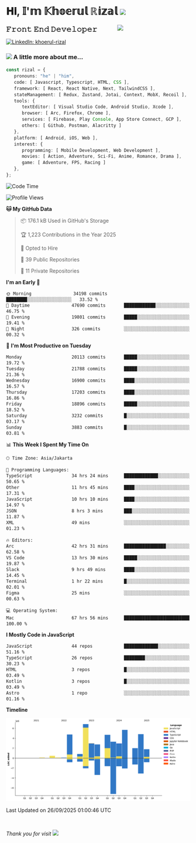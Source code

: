 <h1> 𝐇𝐢, 𝕀'𝕞 𝕂𝕙𝕠𝕖𝕣𝕦𝕝 ℝ𝕚𝕫𝕒𝕝 <img src="https://media.giphy.com/media/mGcNjsfWAjY5AEZNw6/giphy.gif" width="50"></h1>
<img align='right' src="https://media.giphy.com/media/v1.Y2lkPTc5MGI3NjExOWI2ajR2NGJubzBsZHFuaHMwajRrcDNsNXJwOG8yb3F0NjhkNXF4OSZlcD12MV9pbnRlcm5hbF9naWZfYnlfaWQmY3Q9cw/fkZukR450RQ1qnGaq9/giphy.gif" width="200">
<strong style="font-size:20px;">𝙵𝚛𝚘𝚗𝚝 𝙴𝚗𝚍 𝙳𝚎𝚟𝚎𝚕𝚘𝚙𝚎𝚛</strong>
</p></em>

[![LinkedIn: khoerul-rizal](https://img.shields.io/badge/khoerul--rizal-blue?style=flat-square&logo=Linkedin&logoColor=white&link=https://www.linkedin.com/in/khoerul-rizal/)](https://www.linkedin.com/in/khoerul-rizal/)

### <img src="https://media.giphy.com/media/VgCDAzcKvsR6OM0uWg/giphy.gif" width="50"> A little more about me...

```typescript
const rizal = {
   pronouns: "he" | "him",
   code: [ Javascript, Typescript, HTML, CSS ],
   framework: [ React, React Native, Next, TailwindCSS ],
   stateManagement: [ Redux, Zustand, Jotai, Context, MobX, Recoil ],
   tools: {
      textEditor: [ Visual Studio Code, Android Studio, Xcode ],
      browser: [ Arc, Firefox, Chrome ],
      services: [ Firebase, Play Console, App Store Connect, GCP ],
      others: [ Github, Postman, Alacritty ]
   },
   platform: [ Android, iOS, Web ],
   interest: {
      programming: [ Mobile Development, Web Development ],
      movies: [ Action, Adventure, Sci-Fi, Anime, Romance, Drama ],
      game: [ Adventure, FPS, Racing ]
   },
};
```

<!--START_SECTION:waka-->
![Code Time](http://img.shields.io/badge/Code%20Time-4%2C017%20hrs%2038%20mins-blue)

![Profile Views](http://img.shields.io/badge/Profile%20Views-0-blue)

**🐱 My GitHub Data** 

> 📦 176.1 kB Used in GitHub's Storage 
 > 
> 🏆 1,223 Contributions in the Year 2025
 > 
> 💼 Opted to Hire
 > 
> 📜 39 Public Repositories 
 > 
> 🔑 11 Private Repositories 
 > 
**I'm an Early 🐤** 

```text
🌞 Morning                34198 commits       ████████░░░░░░░░░░░░░░░░░   33.52 % 
🌆 Daytime                47690 commits       ████████████░░░░░░░░░░░░░   46.75 % 
🌃 Evening                19801 commits       █████░░░░░░░░░░░░░░░░░░░░   19.41 % 
🌙 Night                  326 commits         ░░░░░░░░░░░░░░░░░░░░░░░░░   00.32 % 
```
📅 **I'm Most Productive on Tuesday** 

```text
Monday                   20113 commits       █████░░░░░░░░░░░░░░░░░░░░   19.72 % 
Tuesday                  21788 commits       █████░░░░░░░░░░░░░░░░░░░░   21.36 % 
Wednesday                16900 commits       ████░░░░░░░░░░░░░░░░░░░░░   16.57 % 
Thursday                 17203 commits       ████░░░░░░░░░░░░░░░░░░░░░   16.86 % 
Friday                   18896 commits       █████░░░░░░░░░░░░░░░░░░░░   18.52 % 
Saturday                 3232 commits        █░░░░░░░░░░░░░░░░░░░░░░░░   03.17 % 
Sunday                   3883 commits        █░░░░░░░░░░░░░░░░░░░░░░░░   03.81 % 
```


📊 **This Week I Spent My Time On** 

```text
🕑︎ Time Zone: Asia/Jakarta

💬 Programming Languages: 
TypeScript               34 hrs 24 mins      █████████████░░░░░░░░░░░░   50.65 % 
Other                    11 hrs 45 mins      ████░░░░░░░░░░░░░░░░░░░░░   17.31 % 
JavaScript               10 hrs 10 mins      ████░░░░░░░░░░░░░░░░░░░░░   14.97 % 
JSON                     8 hrs 3 mins        ███░░░░░░░░░░░░░░░░░░░░░░   11.87 % 
XML                      49 mins             ░░░░░░░░░░░░░░░░░░░░░░░░░   01.23 % 

🔥 Editors: 
Arc                      42 hrs 31 mins      ████████████████░░░░░░░░░   62.58 % 
VS Code                  13 hrs 30 mins      █████░░░░░░░░░░░░░░░░░░░░   19.87 % 
Slack                    9 hrs 49 mins       ████░░░░░░░░░░░░░░░░░░░░░   14.45 % 
Terminal                 1 hr 22 mins        █░░░░░░░░░░░░░░░░░░░░░░░░   02.01 % 
Figma                    25 mins             ░░░░░░░░░░░░░░░░░░░░░░░░░   00.63 % 

💻 Operating System: 
Mac                      67 hrs 56 mins      █████████████████████████   100.00 % 
```

**I Mostly Code in JavaScript** 

```text
JavaScript               44 repos            █████████████░░░░░░░░░░░░   51.16 % 
TypeScript               26 repos            ████████░░░░░░░░░░░░░░░░░   30.23 % 
HTML                     3 repos             █░░░░░░░░░░░░░░░░░░░░░░░░   03.49 % 
Kotlin                   3 repos             █░░░░░░░░░░░░░░░░░░░░░░░░   03.49 % 
Astro                    1 repo              ░░░░░░░░░░░░░░░░░░░░░░░░░   01.16 % 
```



**Timeline**

![Lines of Code chart](https://raw.githubusercontent.com/khoerulrizal/khoerulrizal/main/assets/bar_graph.png)


 Last Updated on 26/09/2025 01:00:46 UTC
<!--END_SECTION:waka-->
</details>
<br/>

<em>Thank you for visit</em> <img src="https://media.giphy.com/media/v1.Y2lkPTc5MGI3NjExcHdvNm1qZWtjaGw0ZjdwM3Z3NnY2dHlueTVuODBta2FiY20wM2YybSZlcD12MV9pbnRlcm5hbF9naWZfYnlfaWQmY3Q9cw/tV25tpdKqdFa9x81k2/giphy.gif" width="40">
